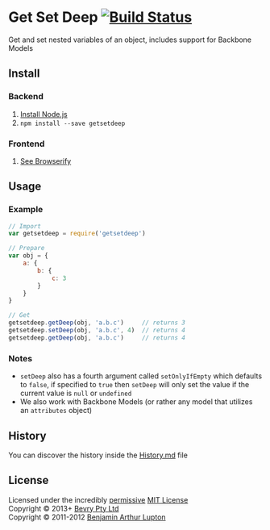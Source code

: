 # Get Set Deep [![Build Status](https://secure.travis-ci.org/bevry/getsetdeep.png?branch=master)](http://travis-ci.org/bevry/getsetdeep)
Get and set nested variables of an object, includes support for Backbone Models


## Install

### Backend

1. [Install Node.js](http://bevry.me/node/install)
2. `npm install --save getsetdeep`

### Frontend

1. [See Browserify](http://browserify.org)



## Usage

### Example

``` javascript
// Import
var getsetdeep = require('getsetdeep')

// Prepare
var obj = {
	a: {
		b: {
			c: 3
		}
	}
}

// Get
getsetdeep.getDeep(obj, 'a.b.c')     // returns 3
getsetdeep.setDeep(obj, 'a.b.c', 4)  // returns 4
getsetdeep.getDeep(obj, 'a.b.c')     // returns 4
```


### Notes

- `setDeep` also has a fourth argument called `setOnlyIfEmpty` which defaults to `false`, if specified to `true` then `setDeep` will only set the value if the current value is `null` or `undefined`
- We also work with Backbone Models (or rather any model that utilizes an `attributes` object)


## History
You can discover the history inside the [History.md](https://github.com/bevry/getsetdeep/blob/master/History.md#files) file



## License
Licensed under the incredibly [permissive](http://en.wikipedia.org/wiki/Permissive_free_software_licence) [MIT License](http://creativecommons.org/licenses/MIT/)
<br/>Copyright © 2013+ [Bevry Pty Ltd](http://bevry.me)
<br/>Copyright © 2011-2012 [Benjamin Arthur Lupton](http://balupton.com)
